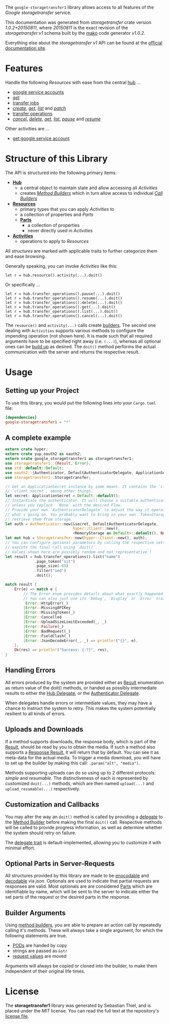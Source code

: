 <!---
DO NOT EDIT !
This file was generated automatically from 'src/mako/api/README.md.mako'
DO NOT EDIT !
-->
The `google-storagetransfer1` library allows access to all features of the *Google storagetransfer* service.

This documentation was generated from *storagetransfer* crate version *1.0.2+20150811*, where *20150811* is the exact revision of the *storagetransfer:v1* schema built by the [mako](http://www.makotemplates.org/) code generator *v1.0.2*.

Everything else about the *storagetransfer* *v1* API can be found at the
[official documentation site](https://cloud.google.com/storage/transfer).
# Features

Handle the following *Resources* with ease from the central [hub](https://docs.rs/google-storagetransfer1/1.0.2+20150811/google_storagetransfer1/struct.Storagetransfer.html) ... 

* [google service accounts](https://docs.rs/google-storagetransfer1/1.0.2+20150811/google_storagetransfer1/struct.GoogleServiceAccount.html)
 * [*get*](https://docs.rs/google-storagetransfer1/1.0.2+20150811/google_storagetransfer1/struct.GoogleServiceAccountGetCall.html)
* [transfer jobs](https://docs.rs/google-storagetransfer1/1.0.2+20150811/google_storagetransfer1/struct.TransferJob.html)
 * [*create*](https://docs.rs/google-storagetransfer1/1.0.2+20150811/google_storagetransfer1/struct.TransferJobCreateCall.html), [*get*](https://docs.rs/google-storagetransfer1/1.0.2+20150811/google_storagetransfer1/struct.TransferJobGetCall.html), [*list*](https://docs.rs/google-storagetransfer1/1.0.2+20150811/google_storagetransfer1/struct.TransferJobListCall.html) and [*patch*](https://docs.rs/google-storagetransfer1/1.0.2+20150811/google_storagetransfer1/struct.TransferJobPatchCall.html)
* [transfer operations](https://docs.rs/google-storagetransfer1/1.0.2+20150811/google_storagetransfer1/struct.TransferOperation.html)
 * [*cancel*](https://docs.rs/google-storagetransfer1/1.0.2+20150811/google_storagetransfer1/struct.TransferOperationCancelCall.html), [*delete*](https://docs.rs/google-storagetransfer1/1.0.2+20150811/google_storagetransfer1/struct.TransferOperationDeleteCall.html), [*get*](https://docs.rs/google-storagetransfer1/1.0.2+20150811/google_storagetransfer1/struct.TransferOperationGetCall.html), [*list*](https://docs.rs/google-storagetransfer1/1.0.2+20150811/google_storagetransfer1/struct.TransferOperationListCall.html), [*pause*](https://docs.rs/google-storagetransfer1/1.0.2+20150811/google_storagetransfer1/struct.TransferOperationPauseCall.html) and [*resume*](https://docs.rs/google-storagetransfer1/1.0.2+20150811/google_storagetransfer1/struct.TransferOperationResumeCall.html)

Other activities are ...

* [get google service account](https://docs.rs/google-storagetransfer1/1.0.2+20150811/google_storagetransfer1/struct.MethodGetGoogleServiceAccountCall.html)



# Structure of this Library

The API is structured into the following primary items:

* **[Hub](https://docs.rs/google-storagetransfer1/1.0.2+20150811/google_storagetransfer1/struct.Storagetransfer.html)**
    * a central object to maintain state and allow accessing all *Activities*
    * creates [*Method Builders*](https://docs.rs/google-storagetransfer1/1.0.2+20150811/google_storagetransfer1/trait.MethodsBuilder.html) which in turn
      allow access to individual [*Call Builders*](https://docs.rs/google-storagetransfer1/1.0.2+20150811/google_storagetransfer1/trait.CallBuilder.html)
* **[Resources](https://docs.rs/google-storagetransfer1/1.0.2+20150811/google_storagetransfer1/trait.Resource.html)**
    * primary types that you can apply *Activities* to
    * a collection of properties and *Parts*
    * **[Parts](https://docs.rs/google-storagetransfer1/1.0.2+20150811/google_storagetransfer1/trait.Part.html)**
        * a collection of properties
        * never directly used in *Activities*
* **[Activities](https://docs.rs/google-storagetransfer1/1.0.2+20150811/google_storagetransfer1/trait.CallBuilder.html)**
    * operations to apply to *Resources*

All *structures* are marked with applicable traits to further categorize them and ease browsing.

Generally speaking, you can invoke *Activities* like this:

```Rust,ignore
let r = hub.resource().activity(...).doit()
```

Or specifically ...

```ignore
let r = hub.transfer_operations().pause(...).doit()
let r = hub.transfer_operations().resume(...).doit()
let r = hub.transfer_operations().delete(...).doit()
let r = hub.transfer_operations().get(...).doit()
let r = hub.transfer_operations().list(...).doit()
let r = hub.transfer_operations().cancel(...).doit()
```

The `resource()` and `activity(...)` calls create [builders][builder-pattern]. The second one dealing with `Activities` 
supports various methods to configure the impending operation (not shown here). It is made such that all required arguments have to be 
specified right away (i.e. `(...)`), whereas all optional ones can be [build up][builder-pattern] as desired.
The `doit()` method performs the actual communication with the server and returns the respective result.

# Usage

## Setting up your Project

To use this library, you would put the following lines into your `Cargo.toml` file:

```toml
[dependencies]
google-storagetransfer1 = "*"
```

## A complete example

```Rust
extern crate hyper;
extern crate yup_oauth2 as oauth2;
extern crate google_storagetransfer1 as storagetransfer1;
use storagetransfer1::{Result, Error};
use std::default::Default;
use oauth2::{Authenticator, DefaultAuthenticatorDelegate, ApplicationSecret, MemoryStorage};
use storagetransfer1::Storagetransfer;

// Get an ApplicationSecret instance by some means. It contains the `client_id` and 
// `client_secret`, among other things.
let secret: ApplicationSecret = Default::default();
// Instantiate the authenticator. It will choose a suitable authentication flow for you, 
// unless you replace  `None` with the desired Flow.
// Provide your own `AuthenticatorDelegate` to adjust the way it operates and get feedback about 
// what's going on. You probably want to bring in your own `TokenStorage` to persist tokens and
// retrieve them from storage.
let auth = Authenticator::new(&secret, DefaultAuthenticatorDelegate,
                              hyper::Client::new(),
                              <MemoryStorage as Default>::default(), None);
let mut hub = Storagetransfer::new(hyper::Client::new(), auth);
// You can configure optional parameters by calling the respective setters at will, and
// execute the final call using `doit()`.
// Values shown here are possibly random and not representative !
let result = hub.transfer_operations().list("name")
             .page_token("sit")
             .page_size(-65)
             .filter("sed")
             .doit();

match result {
    Err(e) => match e {
        // The Error enum provides details about what exactly happened.
        // You can also just use its `Debug`, `Display` or `Error` traits
         Error::HttpError(_)
        |Error::MissingAPIKey
        |Error::MissingToken(_)
        |Error::Cancelled
        |Error::UploadSizeLimitExceeded(_, _)
        |Error::Failure(_)
        |Error::BadRequest(_)
        |Error::FieldClash(_)
        |Error::JsonDecodeError(_, _) => println!("{}", e),
    },
    Ok(res) => println!("Success: {:?}", res),
}

```
## Handling Errors

All errors produced by the system are provided either as [Result](https://docs.rs/google-storagetransfer1/1.0.2+20150811/google_storagetransfer1/enum.Result.html) enumeration as return value of 
the doit() methods, or handed as possibly intermediate results to either the 
[Hub Delegate](https://docs.rs/google-storagetransfer1/1.0.2+20150811/google_storagetransfer1/trait.Delegate.html), or the [Authenticator Delegate](https://docs.rs/yup-oauth2/*/yup_oauth2/trait.AuthenticatorDelegate.html).

When delegates handle errors or intermediate values, they may have a chance to instruct the system to retry. This 
makes the system potentially resilient to all kinds of errors.

## Uploads and Downloads
If a method supports downloads, the response body, which is part of the [Result](https://docs.rs/google-storagetransfer1/1.0.2+20150811/google_storagetransfer1/enum.Result.html), should be
read by you to obtain the media.
If such a method also supports a [Response Result](https://docs.rs/google-storagetransfer1/1.0.2+20150811/google_storagetransfer1/trait.ResponseResult.html), it will return that by default.
You can see it as meta-data for the actual media. To trigger a media download, you will have to set up the builder by making
this call: `.param("alt", "media")`.

Methods supporting uploads can do so using up to 2 different protocols: 
*simple* and *resumable*. The distinctiveness of each is represented by customized 
`doit(...)` methods, which are then named `upload(...)` and `upload_resumable(...)` respectively.

## Customization and Callbacks

You may alter the way an `doit()` method is called by providing a [delegate](https://docs.rs/google-storagetransfer1/1.0.2+20150811/google_storagetransfer1/trait.Delegate.html) to the 
[Method Builder](https://docs.rs/google-storagetransfer1/1.0.2+20150811/google_storagetransfer1/trait.CallBuilder.html) before making the final `doit()` call. 
Respective methods will be called to provide progress information, as well as determine whether the system should 
retry on failure.

The [delegate trait](https://docs.rs/google-storagetransfer1/1.0.2+20150811/google_storagetransfer1/trait.Delegate.html) is default-implemented, allowing you to customize it with minimal effort.

## Optional Parts in Server-Requests

All structures provided by this library are made to be [enocodable](https://docs.rs/google-storagetransfer1/1.0.2+20150811/google_storagetransfer1/trait.RequestValue.html) and 
[decodable](https://docs.rs/google-storagetransfer1/1.0.2+20150811/google_storagetransfer1/trait.ResponseResult.html) via *json*. Optionals are used to indicate that partial requests are responses 
are valid.
Most optionals are are considered [Parts](https://docs.rs/google-storagetransfer1/1.0.2+20150811/google_storagetransfer1/trait.Part.html) which are identifiable by name, which will be sent to 
the server to indicate either the set parts of the request or the desired parts in the response.

## Builder Arguments

Using [method builders](https://docs.rs/google-storagetransfer1/1.0.2+20150811/google_storagetransfer1/trait.CallBuilder.html), you are able to prepare an action call by repeatedly calling it's methods.
These will always take a single argument, for which the following statements are true.

* [PODs][wiki-pod] are handed by copy
* strings are passed as `&str`
* [request values](https://docs.rs/google-storagetransfer1/1.0.2+20150811/google_storagetransfer1/trait.RequestValue.html) are moved

Arguments will always be copied or cloned into the builder, to make them independent of their original life times.

[wiki-pod]: http://en.wikipedia.org/wiki/Plain_old_data_structure
[builder-pattern]: http://en.wikipedia.org/wiki/Builder_pattern
[google-go-api]: https://github.com/google/google-api-go-client

# License
The **storagetransfer1** library was generated by Sebastian Thiel, and is placed 
under the *MIT* license.
You can read the full text at the repository's [license file][repo-license].

[repo-license]: https://github.com/Byron/google-apis-rsblob/master/LICENSE.md
